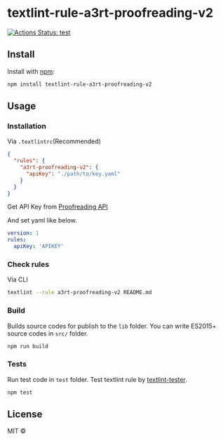 
# textlint-rule-a3rt-proofreading-v2 
[![Actions Status: test](https://github.com/shivase/textlint-rule-a3rt-proofreading-v2/workflows/test/badge.svg)](https://github.com/shivase/textlint-rule-a3rt-proofreading-v2/actions?query=workflow%3A"test")

## Install

Install with [npm](https://www.npmjs.com/):

```bash
npm install textlint-rule-a3rt-proofreading-v2
```

## Usage

### Installation

Via `.textlintrc`(Recommended)

```json
{
  "rules": {
    "a3rt-proofreading-v2": {
      "apiKey": "./path/to/key.yaml"
    }
  }
}
```

Get API Key from [Proofreading API](https://a3rt.recruit.co.jp/product/proofreadingAPI/registered/)

And set yaml like below.

```yaml
version: 1
rules:
  apiKey: 'APIKEY'
```

### Check rules

Via CLI

```bash
textlint --rule a3rt-proofreading-v2 README.md
```

### Build

Builds source codes for publish to the `lib` folder.
You can write ES2015+ source codes in `src/` folder.

```bash
npm run build
```

### Tests

Run test code in `test` folder.
Test textlint rule by [textlint-tester](https://github.com/textlint/textlint-tester).

```bash
npm test
```

## License

MIT ©
